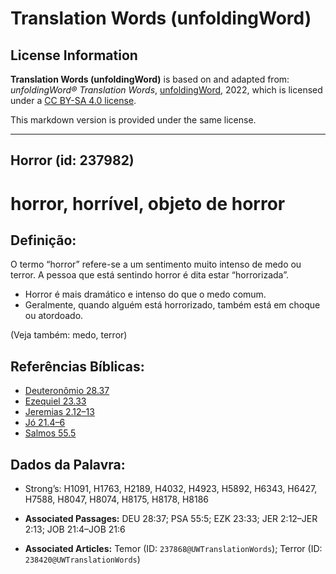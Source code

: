 # Translation Words (unfoldingWord)

## License Information

**Translation Words (unfoldingWord)** is based on and adapted from: _unfoldingWord® Translation Words_, [unfoldingWord](https://unfoldingword.org/utw), 2022, which is licensed under a [CC BY-SA 4.0 license](https://creativecommons.org/licenses/by-sa/4.0/legalcode.en).

This markdown version is provided under the same license.



--------------------------------

## Horror (id: 237982)

horror, horrível, objeto de horror
==================================

Definição:
----------

O termo “horror” refere\-se a um sentimento muito intenso de medo ou terror. A pessoa que está sentindo horror é dita estar “horrorizada”.

* Horror é mais dramático e intenso do que o medo comum.
* Geralmente, quando alguém está horrorizado, também está em choque ou atordoado.

(Veja também: medo, terror)

Referências Bíblicas:
---------------------

* [Deuteronômio 28\.37](https://ref.ly/Deut28:37)
* [Ezequiel 23\.33](https://ref.ly/Ezek23:33)
* [Jeremias 2\.12–13](https://ref.ly/Jer2:12-Jer2:13)
* [Jó 21\.4–6](https://ref.ly/Job21:4-Job21:6)
* [Salmos 55\.5](https://ref.ly/Ps55:5)

Dados da Palavra:
-----------------

* Strong’s: H1091, H1763, H2189, H4032, H4923, H5892, H6343, H6427, H7588, H8047, H8074, H8175, H8178, H8186

* **Associated Passages:** DEU 28:37; PSA 55:5; EZK 23:33; JER 2:12–JER 2:13; JOB 21:4–JOB 21:6
* **Associated Articles:** Temor (ID: `237868@UWTranslationWords`); Terror (ID: `238420@UWTranslationWords`)

